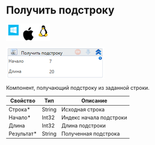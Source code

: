 # Получить подстроку

![](<../../../../.gitbook/assets/image (100) (1) (202).png>)

![](<../../../../.gitbook/assets/image (253).png>)

Компонент, получающий подстроку из заданной строки.

| Свойство    | Тип    | Описание                |
| ----------- | ------ | ----------------------- |
| Строка\*    | String | Исходная строка         |
| Начало\*    | Int32  | Индекс начала подстроки |
| Длина       | Int32  | Длина подстроки         |
| Результат\* | String | Полученная подстрока    |
